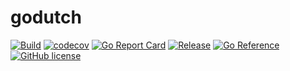 # godutch

[![Build](https://github.com/blackhorseya/godutch/actions/workflows/build.yml/badge.svg)](https://github.com/blackhorseya/godutch/actions/workflows/build.yml)
[![codecov](https://codecov.io/gh/blackhorseya/godutch/branch/main/graph/badge.svg?token=DJHL70E6ZT)](https://codecov.io/gh/blackhorseya/godutch)
[![Go Report Card](https://goreportcard.com/badge/github.com/blackhorseya/godutch)](https://goreportcard.com/report/github.com/blackhorseya/godutch)
[![Release](https://img.shields.io/github/release/blackhorseya/godutch)](https://github.com/blackhorseya/godutch/releases/latest)
[![Go Reference](https://pkg.go.dev/badge/github.com/blackhorseya/godutch)](https://pkg.go.dev/github.com/blackhorseya/godutch)
[![GitHub license](https://img.shields.io/github/license/blackhorseya/godutch)](https://github.com/blackhorseya/godutch/blob/main/LICENSE)